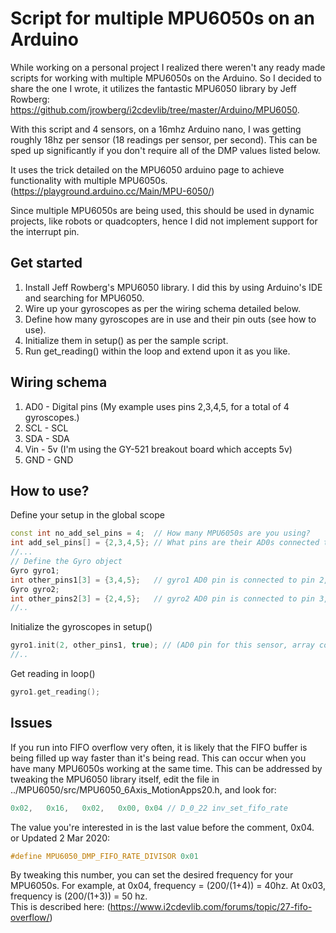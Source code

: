 # Script for multiple MPU6050s on an Arduino
While working on a personal project I realized there weren't any ready made scripts for working with multiple MPU6050s on the Arduino. So I decided to share the one I wrote, it utilizes the fantastic MPU6050 library by Jeff Rowberg: https://github.com/jrowberg/i2cdevlib/tree/master/Arduino/MPU6050.  

With this script and 4 sensors, on a 16mhz Arduino nano, I was getting roughly 18hz per sensor (18 readings per sensor, per second). This can be sped up significantly if you don't require all of the DMP values listed below.

It uses the trick detailed on the MPU6050 arduino page to achieve functionality with multiple MPU6050s. (https://playground.arduino.cc/Main/MPU-6050/)  

Since multiple MPU6050s are being used, this should be used in dynamic projects, like robots or quadcopters, hence I did not implement support for the interrupt pin.

## Get started
1. Install Jeff Rowberg's MPU6050 library. I did this by using Arduino's IDE and searching for MPU6050.
1. Wire up your gyroscopes as per the wiring schema detailed below.
1. Define how many gyroscopes are in use and their pin outs (see how to use).
1. Initialize them in setup() as per the sample script.
1. Run get_reading() within the loop and extend upon it as you like.

## Wiring schema
1. AD0 - Digital pins (My example uses pins 2,3,4,5, for a total of 4 gyroscopes.)
1. SCL - SCL
1. SDA - SDA
1. Vin - 5v (I'm using the GY-521 breakout board which accepts 5v)
1. GND - GND

## How to use?
Define your setup in the global scope
``` c++
const int no_add_sel_pins = 4; 	// How many MPU6050s are you using?
int add_sel_pins[] = {2,3,4,5};	// What pins are their AD0s connected to?
//...
// Define the Gyro object
Gyro gyro1;
int other_pins1[3] = {3,4,5};	// gyro1 AD0 pin is connected to pin 2, so pin 3,4,5 is considered other_pins
Gyro gyro2;
int other_pins2[3] = {2,4,5};	// gyro2 AD0 pin is connected to pin 3, so pin 2,4,5 is considered other_pins
//..
```

Initialize the gyroscopes in setup()
``` c++
gyro1.init(2, other_pins1, true); // (AD0 pin for this sensor, array containing AD0 pins for other sensors, print out sensor values if true)
//..
```

Get reading in loop()
``` c++
gyro1.get_reading();
```

## Issues
If you run into FIFO overflow very often, it is likely that the FIFO buffer is being filled up way faster than it's being read. This can occur when you have many MPU6050s working at the same time. This can be addressed by tweaking the MPU6050 library itself, edit the file in ../MPU6050/src/MPU6050_6Axis_MotionApps20.h, and look for:  
``` c++
0x02,   0x16,   0x02,   0x00, 0x04 // D_0_22 inv_set_fifo_rate
```
The value you're interested in is the last value before the comment, 0x04.  
or Updated 2 Mar 2020:
``` c++
#define MPU6050_DMP_FIFO_RATE_DIVISOR 0x01
```

By tweaking this number, you can set the desired frequency for your MPU6050s. For example, at 0x04, frequency = (200/(1+4)) = 40hz. At 0x03, frequency is (200/(1+3)) = 50 hz.  
This is described here: (https://www.i2cdevlib.com/forums/topic/27-fifo-overflow/)
